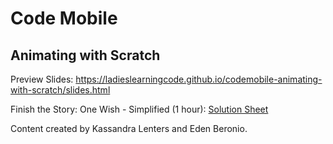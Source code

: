 # Code Mobile
## Animating with Scratch

Preview Slides: https://ladieslearningcode.github.io/codemobile-animating-with-scratch/slides.html

Finish the Story: One Wish - Simplified (1 hour): <a href="https://docs.google.com/document/d/1zsrHW2qL2ptbzRVqtv1B2vChg0OIoSPPeYooBvfgLFg/edit?usp=sharing">Solution Sheet</a>

Content created by Kassandra Lenters and Eden Beronio.
